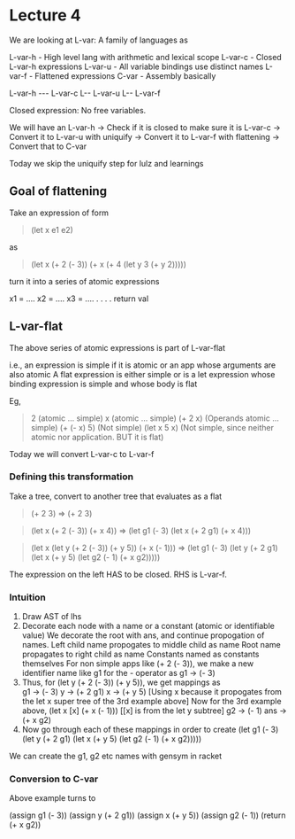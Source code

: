 # Lecture 4

We are looking at L-var: A family of languages as

L-var-h - High level lang with arithmetic and lexical scope
L-var-c - Closed L-var-h expressions
L-var-u - All variable bindings use distinct names
L-var-f - Flattened expressions
C-var - Assembly basically

L-var-h --- L-var-c
        L-- L-var-u
        L-- L-var-f
        
Closed expression: No free variables. 

We will have an L-var-h 
-> Check if it is closed to make sure it is L-var-c 
-> Convert it to L-var-u with uniquify 
-> Convert it to L-var-f with flattening
-> Convert that to C-var

Today we skip the uniquify step for lulz and learnings

## Goal of flattening

Take an expression of form
> (let x e1 e2)

as
> (let x (+ 2 (- 3)) (+ x (+ 4 (let y 3 (+ y 2)))))

turn it into a series of atomic expressions

x1 = ....
x2 = ....
x3 = ....
.
.
.
.
return val


## L-var-flat

The above series of atomic expressions is part of L-var-flat

i.e., an expression is simple if it is atomic or an app whose arguments are also atomic
A flat expression is either simple or is a let expression whose binding expression is simple and whose body is flat

Eg, 

> 2 (atomic ... simple)
> x (atomic ... simple)
> (+ 2 x) (Operands atomic ... simple)
> (+ (- x) 5) (Not simple)
> (let x 5 x) (Not simple, since neither atomic nor application. BUT it is flat)

Today we will convert L-var-c to L-var-f

### Defining this transformation

Take a tree, convert to another tree that evaluates as a flat

> (+ 2 3) => (+ 2 3)


> (let x (+ 2 (- 3)) (+ x 4)) => (let g1 (- 3)
					(let x (+ 2 g1)
						(+ x 4)))
						
> (let x (let y (+ 2 (- 3)) (+ y 5)) (+ x (- 1))) => (let g1 (- 3)
								(let y (+ 2 g1)
									(let x (+ y 5)
										(let g2 (- 1)
											(+ x g2)))))

The expression on the left HAS to be closed. RHS is L-var-f.

### Intuition

1. Draw AST of lhs
2. Decorate each node with a name or a constant (atomic or identifiable value)
	We decorate the root with ans, and continue propogation of names. 
	Left child name propogates to middle child as name
	Root name propagates to right child as name
	Constants named as constants themselves
	For non simple apps like (+ 2 (- 3)), we make a new identifier name like g1 for the - operator as g1 -> (- 3)
3. Thus, for (let y (+ 2 (- 3)) (+ y 5)), we get mappings as	
	g1 -> (- 3)
	y -> (+ 2 g1)
	x -> (+ y 5) [Using x because it propogates from the let x super tree of the 3rd example above]
	Now for the 3rd example above, 
	(let x [x] (+ x (- 1))) [[x] is from the let y subtree]
	g2 -> (- 1)
	ans -> (+ x g2)
4. Now go through each of these mappings in order to create
	(let g1 (- 3)
		(let y (+ 2 g1)
			(let x (+ y 5)
				(let g2 (- 1)
					(+ x g2)))))
			
We can create the g1, g2 etc names with gensym in racket

### Conversion to C-var

Above example turns to

(assign g1 (- 3))
(assign y (+ 2 g1))
(assign x (+ y 5))
(assign g2 (- 1))
(return (+ x g2))






